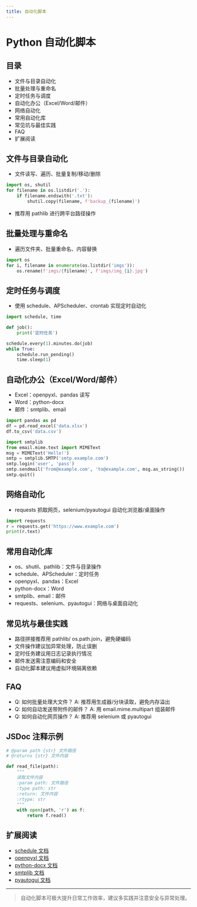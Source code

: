 ```yaml
---
title: 自动化脚本
---
```


# Python 自动化脚本

## 目录
- 文件与目录自动化
- 批量处理与重命名
- 定时任务与调度
- 自动化办公（Excel/Word/邮件）
- 网络自动化
- 常用自动化库
- 常见坑与最佳实践
- FAQ
- 扩展阅读

## 文件与目录自动化
- 文件读写、遍历、批量复制/移动/删除
```python
import os, shutil
for filename in os.listdir('.'):
    if filename.endswith('.txt'):
        shutil.copy(filename, f'backup_{filename}')
```
- 推荐用 pathlib 进行跨平台路径操作

## 批量处理与重命名
- 遍历文件夹、批量重命名、内容替换
```python
import os
for i, filename in enumerate(os.listdir('imgs')):
    os.rename(f'imgs/{filename}', f'imgs/img_{i}.jpg')
```

## 定时任务与调度
- 使用 schedule、APScheduler、crontab 实现定时自动化
```python
import schedule, time

def job():
    print('定时任务')

schedule.every(1).minutes.do(job)
while True:
    schedule.run_pending()
    time.sleep(1)
```

## 自动化办公（Excel/Word/邮件）
- Excel：openpyxl、pandas 读写
- Word：python-docx
- 邮件：smtplib、email
```python
import pandas as pd
df = pd.read_excel('data.xlsx')
df.to_csv('data.csv')

import smtplib
from email.mime.text import MIMEText
msg = MIMEText('Hello!')
smtp = smtplib.SMTP('smtp.example.com')
smtp.login('user', 'pass')
smtp.sendmail('from@example.com', 'to@example.com', msg.as_string())
smtp.quit()
```

## 网络自动化
- requests 抓取网页，selenium/pyautogui 自动化浏览器/桌面操作
```python
import requests
r = requests.get('https://www.example.com')
print(r.text)
```

## 常用自动化库
- os、shutil、pathlib：文件与目录操作
- schedule、APScheduler：定时任务
- openpyxl、pandas：Excel
- python-docx：Word
- smtplib、email：邮件
- requests、selenium、pyautogui：网络与桌面自动化

## 常见坑与最佳实践
- 路径拼接推荐用 pathlib/ os.path.join，避免硬编码
- 文件操作建议加异常处理，防止误删
- 定时任务建议用日志记录执行情况
- 邮件发送需注意编码和安全
- 自动化脚本建议用虚拟环境隔离依赖

## FAQ
- Q: 如何批量处理大文件？
  A: 推荐用生成器/分块读取，避免内存溢出
- Q: 如何自动发送带附件的邮件？
  A: 用 email.mime.multipart 组装邮件
- Q: 如何自动化网页操作？
  A: 推荐用 selenium 或 pyautogui

## JSDoc 注释示例
```python
# @param path {str} 文件路径
# @returns {str} 文件内容

def read_file(path):
    """
    读取文件内容
    :param path: 文件路径
    :type path: str
    :return: 文件内容
    :rtype: str
    """
    with open(path, 'r') as f:
        return f.read()
```

## 扩展阅读
- [schedule 文档](https://schedule.readthedocs.io/en/stable/)
- [openpyxl 文档](https://openpyxl.readthedocs.io/en/stable/)
- [python-docx 文档](https://python-docx.readthedocs.io/en/latest/)
- [smtplib 文档](https://docs.python.org/zh-cn/3/library/smtplib.html)
- [pyautogui 文档](https://pyautogui.readthedocs.io/en/latest/)

---

> 自动化脚本可极大提升日常工作效率，建议多实践并注意安全与异常处理。 